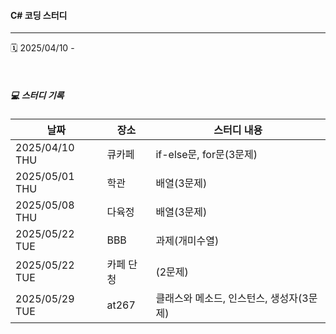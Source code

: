 
#### C# 코딩 스터디 
---
🗓️ 2025/04/10 - 

 &nbsp;
 &nbsp;
 ##### 💻 스터디 기록
|날짜|장소|스터디 내용|
|------|---|---|
|2025/04/10 THU|큐카페|if-else문, for문(3문제)|
|2025/05/01 THU|학관|배열(3문제)|
|2025/05/08 THU|다육정|배열(3문제)|
|2025/05/22 TUE|BBB|과제(개미수열)|
|2025/05/22 TUE|카페 단청|(2문제)|
|2025/05/29 TUE|at267|클래스와 메소드, 인스턴스, 생성자(3문제)|
